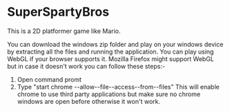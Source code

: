 # SuperSpartyBros

This is a 2D platformer game like Mario.

You can download the windows zip folder and play on your windows device by extracting all the files and running the application.
You can play using WebGL if your browser supports it.
Mozilla Firefox might support WebGL but in case it doesn't work you can follow these steps:-

1. Open command promt
2. Type "start chrome --allow--file--access--from--files" 
   This will enable chrome to use third party applications but make sure no chrome windows are open before otherwise it won't work.
